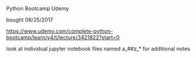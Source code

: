 Python Bootcamp Udemy

bought 08/25/2017

https://www.udemy.com/complete-python-bootcamp/learn/v4/t/lecture/3421822?start=0

look at individual jupyter notebook files named a_##z_* for additional notes

